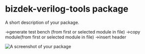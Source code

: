 # bizdek-verilog-tools package

A short description of your package.

->generate test bench (from first or selected module in file)
->copy module(from first or selected module in file)
->insert header


![A screenshot of your package](https://f.cloud.github.com/assets/69169/2290250/c35d867a-a017-11e3-86be-cd7c5bf3ff9b.gif)

